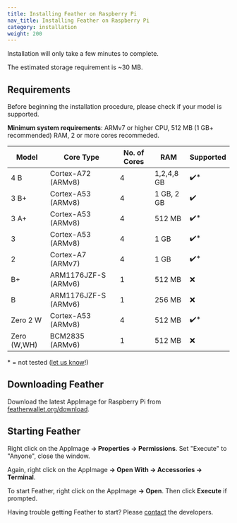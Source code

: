 ```yaml
---
title: Installing Feather on Raspberry Pi
nav_title: Installing Feather on Raspberry Pi
category: installation
weight: 200
---
```


Installation will only take a few minutes to complete. 

The estimated storage requirement is ~30 MB.

## Requirements

Before beginning the installation procedure, please check if your model is supported.

**Minimum system requirements**: ARMv7 or higher CPU, 512 MB (1 GB+ recommended) RAM, 2 or more cores recommeded.

| Model | Core Type | No. of Cores | RAM | Supported |
|-------|-----------|--------------|-----|-----------|
| 4 B   | Cortex-A72 (ARMv8)    | 4 | 1,2,4,8 GB | ✔️* |
| 3 B+  | Cortex-A53 (ARMv8)    | 4 | 1 GB, 2 GB | ✔️ |
| 3 A+  | Cortex-A53 (ARMv8)    | 4 | 512 MB | ✔️* |
| 3     | Cortex-A53 (ARMv8)    | 4 | 1 GB | ✔️* |
| 2     | Cortex-A7 (ARMv7)     | 4 | 1 GB | ✔️* |
| B+    | ARM1176JZF-S (ARMv6)  | 1 | 512 MB | ❌ |
| B     | ARM1176JZF-S (ARMv6)  | 1 | 256 MB | ❌ |
| Zero 2 W | Cortex-A53 (ARMv8) | 4 | 512 MB  | ✔️* |
| Zero (W,WH) | BCM2835 (ARMv6) | 1 | 512 MB  | ❌ |

\* = not tested ([let us know](report-an-issue)!)

## Downloading Feather

Download the latest AppImage for Raspberry Pi from [featherwallet.org/download](https://featherwallet.org/download). 

## Starting Feather

Right click on the AppImage **→ Properties → Permissions**. Set "Execute" to "Anyone", close the window.

Again, right click on the AppImage **→ Open With → Accessories → Terminal**.

To start Feather, right click on the AppImage **→ Open**. Then click **Execute** if prompted.

Having trouble getting Feather to start? Please [contact](report-an-issue) the developers.
